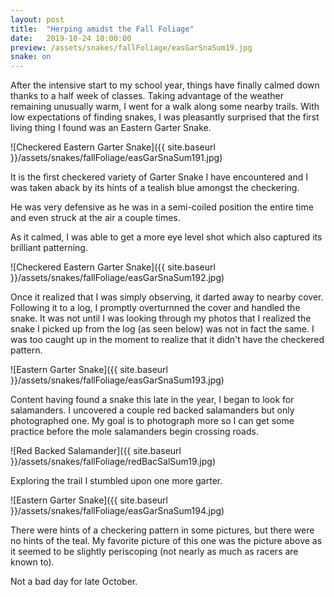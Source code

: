 ```yaml
---
layout: post
title:  "Herping amidst the Fall Foliage"
date:   2019-10-24 10:00:00
preview: /assets/snakes/fallFoliage/easGarSnaSum19.jpg
snake: on
---
```


After the intensive start to my school year, things have finally calmed down thanks to a half week of classes. Taking advantage of the weather remaining unusually warm, I went for a walk along some nearby trails. With low expectations of finding snakes, I was pleasantly surprised that the first living thing I found was an Eastern Garter Snake.

![Checkered Eastern Garter Snake]({{ site.baseurl }}/assets/snakes/fallFoliage/easGarSnaSum191.jpg)

It is the first checkered variety of Garter Snake I have encountered and I was taken aback by its hints of a tealish blue amongst the checkering. 

He was very defensive as he was in a semi-coiled position the entire time and even struck at the air a couple times. 

As it calmed, I was able to get a more eye level shot which also captured its brilliant patterning.

![Checkered Eastern Garter Snake]({{ site.baseurl }}/assets/snakes/fallFoliage/easGarSnaSum192.jpg)

Once it realized that I was simply observing, it darted away to nearby cover. Following it to a log, I promptly overturnned the cover and handled the snake. It was not until I was looking through my photos that I realized the snake I picked up from the log (as seen below) was not in fact the same. I was too caught up in the moment to realize that it didn't have the checkered pattern.

![Eastern Garter Snake]({{ site.baseurl }}/assets/snakes/fallFoliage/easGarSnaSum193.jpg)

Content having found a snake this late in the year, I began to look for salamanders. I uncovered a couple red backed salamanders but only photographed one. My goal is to photograph more so I can get some practice before the mole salamanders begin crossing roads. 

![Red Backed Salamander]({{ site.baseurl }}/assets/snakes/fallFoliage/redBacSalSum19.jpg)

Exploring the trail I stumbled upon one more garter. 

![Eastern Garter Snake]({{ site.baseurl }}/assets/snakes/fallFoliage/easGarSnaSum194.jpg)

There were hints of a checkering pattern in some pictures, but there were no hints of the teal. My favorite picture of this one was the picture above as it seemed to be slightly periscoping (not nearly as much as racers are known to).

Not a bad day for late October.